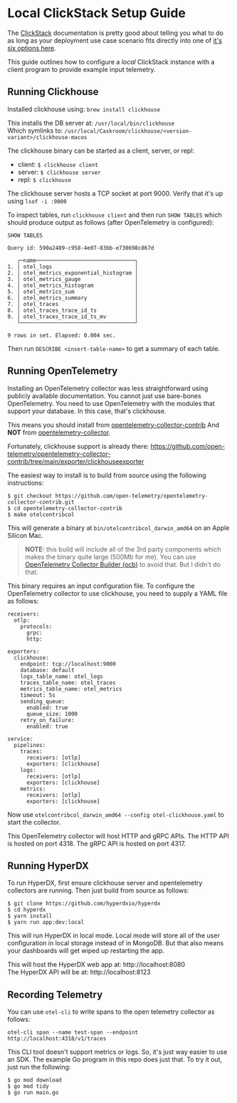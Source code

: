 Local ClickStack Setup Guide
==================

The [ClickStack](https://clickhouse.com/use-cases/observability) documentation is pretty good about telling you what to do as long as your deployment use case scenario fits directly into one of [it's six options here](https://clickhouse.com/docs/use-cases/observability/clickstack/deployment).

This guide outlines how to configure a *local* ClickStack instance with a client program to provide example input telemetry.

Running Clickhouse
------------------

Installed clickhouse using:
`brew install clickhouse`

This installs the DB server at: `/usr/local/bin/clickhouse`<br/>
Which symlinks to: `/usr/local/Caskroom/clickhouse/<version-variant>/clickhouse-macos`

The clickhouse binary can be started as a client, server, or repl:
- client: `$ clickhouse client`
- server: `$ clickhouse server`
- repl: `$ clickhouse`

The clickhouse server hosts a TCP socket at port 9000. Verify that it's up using `lsof -i :9000`

To inspect tables, run `clickhouse client` and then run `SHOW TABLES` which should produce output as follows (after OpenTelemetry is configured):
```
SHOW TABLES

Query id: 590a2489-c958-4e07-83bb-e730698c867d

   ┌─name───────────────────────────────┐
1. │ otel_logs                          │
2. │ otel_metrics_exponential_histogram │
3. │ otel_metrics_gauge                 │
4. │ otel_metrics_histogram             │
5. │ otel_metrics_sum                   │
6. │ otel_metrics_summary               │
7. │ otel_traces                        │
8. │ otel_traces_trace_id_ts            │
9. │ otel_traces_trace_id_ts_mv         │
   └────────────────────────────────────┘

9 rows in set. Elapsed: 0.004 sec.
```

Then run `DESCRIBE <insert-table-name>` to get a summary of each table.



Running OpenTelemetry
------------------

Installing an OpenTelemetry collector was less straightforward using publicly available documentation. You cannot just use bare-bones OpenTelemetry. You need to use OpenTelemetry with the modules that support your database. In this case, that's clickhouse.

This means you should install from [opentelemetry-collector-contrib](https://github.com/open-telemetry/opentelemetry-collector-contrib)
And **NOT** from [opentelemetry-collector](https://github.com/open-telemetry/opentelemetry-collector/).

Fortunately, clickhouse support is already there: https://github.com/open-telemetry/opentelemetry-collector-contrib/tree/main/exporter/clickhouseexporter

The easiest way to install is to build from source using the following instructions: 
```
$ git checkout https://github.com/open-telemetry/opentelemetry-collector-contrib.git
$ cd opentelemetry-collector-contrib
$ make otelcontribcol
```

This will generate a binary at `bin/otelcontribcol_darwin_amd64` on an Apple Silicon Mac. 

> 
> **NOTE:** this build will include all of the 3rd party components which makes the binary quite large (500Mb for me). You can use [OpenTelemetry Collector Builder (ocb)](https://opentelemetry.io/docs/collector/custom-collector/) to avoid that. But I didn't do that.
> 

This binary requires an input configuration file. To configure the OpenTelemetry collector to use clickhouse, you need to supply a YAML file as follows:
```
receivers:
  otlp:
    protocols:
      grpc:
      http:

exporters:
  clickhouse:
    endpoint: tcp://localhost:9000
    database: default
    logs_table_name: otel_logs
    traces_table_name: otel_traces
    metrics_table_name: otel_metrics
    timeout: 5s
    sending_queue:
      enabled: true
      queue_size: 1000
    retry_on_failure:
      enabled: true

service:
  pipelines:
    traces:
      receivers: [otlp]
      exporters: [clickhouse]
    logs:
      receivers: [otlp]
      exporters: [clickhouse]
    metrics:
      receivers: [otlp]
      exporters: [clickhouse]
```

Now use `otelcontribcol_darwin_amd64 --config otel-clickhouse.yaml` to start the collector. 

This OpenTelemetry collector will host HTTP and gRPC APIs. The HTTP API is hosted on port 4318. The gRPC API is hosted on port 4317.


Running HyperDX
------------------

To run HyperDX, first ensure clickhouse server and opentelemetry collectors are running. Then just build from source as follows:
```
$ git clone https://github.com/hyperdxio/hyperdx
$ cd hyperdx
$ yarn install
$ yarn run app:dev:local
```

This will run HyperDX in local mode. Local mode will store all of the user configuration in local storage instead of in MongoDB. But that also means your dashboards will get wiped up restarting the app.

This will host the HyperDX web app at: http://localhost:8080 <br/>
The HyperDX API will be at: http://localhost:8123


Recording Telemetry
------------------
You can use `otel-cli` to write spans to the open telemetry collector as follows:
```
otel-cli span --name test-span --endpoint http://localhost:4318/v1/traces
```

This CLI tool doesn't support metrics or logs. So, it's just way easier to use an SDK. The example Go program in this repo does just that. To try it out, just run the following:
```
$ go mod download
$ go mod tidy
$ go run main.go
```

